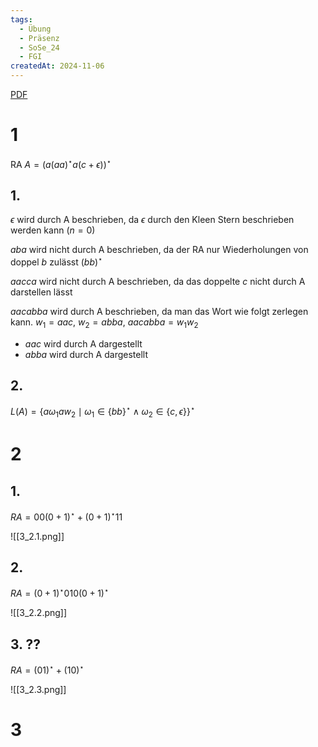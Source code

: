 ```yaml
---
tags:
  - Übung
  - Präsenz
  - SoSe_24
  - FGI
createdAt: 2024-11-06
---
```

[PDF](Uebung_03.pdf)

# 1

RA $A=(a(aa)^\star a(c+\epsilon))^\star$

## 1.
$\epsilon$ wird durch A beschrieben, da $\epsilon$ durch den Kleen Stern beschrieben werden kann $(n=0)$

$aba$ wird nicht durch A beschrieben, da der RA nur Wiederholungen von doppel $b$ zulässt $(bb)^\star$

$aacca$ wird nicht durch A beschrieben, da das doppelte $c$ nicht durch A darstellen lässt

$aacabba$ wird durch A beschrieben, da man das Wort wie folgt zerlegen kann.
$w_{1}=aac$, $w_{2}=abba$, $aacabba=w_{1}w_{2}$
- $aac$ wird durch A dargestellt
- $abba$ wird durch A dargestellt

## 2.
$L(A)=\{ a\omega_{1}aw_{2} \mid \omega_{1}\in \{ bb \}^\star \land \omega_{2}\in\{ c,\epsilon \} \}^\star$

# 2
## 1.
$RA=00(0+1)^\star + (0+1)^\star 11$

![[3_2.1.png]]

## 2.
$RA=(0+1)^\star 010 (0+1)^\star$

![[3_2.2.png]]
## 3. ??
$RA=(01)^\star + (10)^\star$

![[3_2.3.png]]

# 3
